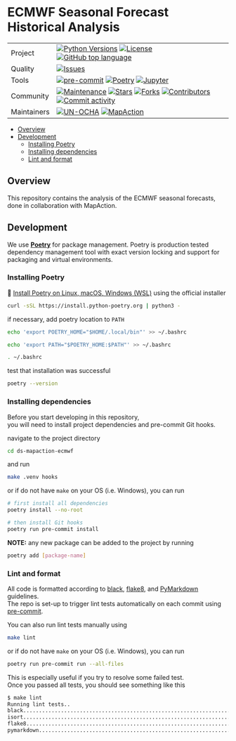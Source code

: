 # ECMWF Seasonal Forecast Historical Analysis

|   |   |
|---|---|
|Project|[![Python Versions](https://img.shields.io/badge/Python-3.8%20%7C%203.9%20%7C%203.10-blue?logo=python&logoColor=white)](https://www.python.org/) [![License](https://img.shields.io/github/license/OCHA-DAP/ds-mapaction-ecmwf)](LICENSE) [![GitHub top language](https://img.shields.io/github/languages/top/OCHA-DAP/ds-mapaction-ecmwf)](https://github.com/OCHA-DAP/ds-mapaction-ecmwf)|
|Quality| [![Issues](https://img.shields.io/github/issues/OCHA-DAP/ds-mapaction-ecmwf)](https://github.com/OCHA-DAP/ds-mapaction-ecmwf/issues) |
| Tools | [![pre-commit](https://img.shields.io/badge/pre--commit-enabled-brightgreen?logo=pre-commit)](https://github.com/pre-commit/pre-commit) [![Poetry](https://img.shields.io/endpoint?url=https://python-poetry.org/badge/v0.json)](https://python-poetry.org/) [![Jupyter](https://img.shields.io/badge/Jupyter-gray?logo=jupyter&labelColor=grey&color=orange&logoColor=orange)](https://jupyter.org/) |
|Community|[![Maintenance](https://img.shields.io/badge/Maintained-yes-green)](https://github.com/OCHA-DAP/ds-mapaction-ecmwf/graphs/commit-activity) [![Stars](https://img.shields.io/github/stars/OCHA-DAP/ds-mapaction-ecmwf)](https://github.com/OCHA-DAP/ds-mapaction-ecmwf)  [![Forks](https://img.shields.io/github/forks/OCHA-DAP/ds-mapaction-ecmwf)](https://github.com/OCHA-DAP/ds-mapaction-ecmwf/network/members)  [![Contributors](https://img.shields.io/github/contributors/OCHA-DAP/ds-mapaction-ecmwf)](https://github.com/OCHA-DAP/ds-mapaction-ecmwf/graphs/contributors)  [![Commit activity](https://img.shields.io/github/commit-activity/m/OCHA-DAP/ds-mapaction-ecmwf)](https://github.com/OCHA-DAP/ds-mapaction-ecmwf/commits/main)|
|Maintainers|[![UN-OCHA](https://img.shields.io/badge/-UN%20OCHA-black?logo=linkedin&colorB=gray)](https://www.linkedin.com/company/united-nations-ocha/) [![MapAction](https://img.shields.io/badge/-MapAction-black?logo=linkedin&colorB=gray)](https://www.linkedin.com/company/mapaction/)|

* [Overview](#overview)
* [Development](#development)
  * [Installing Poetry](#installing-poetry)
  * [Installing dependencies](#installing-dependencies)
  * [Lint and format](#lint-and-format)

## Overview

This repository contains the analysis of the ECMWF seasonal forecasts,
done in collaboration with MapAction.

## Development

We use **[Poetry](https://python-poetry.org/)** for package management. Poetry is production tested dependency management tool with exact version locking and support for packaging and virtual environments.

### Installing Poetry

:book: [Install Poetry on Linux, macOS, Windows (WSL)](https://python-poetry.org/docs/#installing-with-the-official-installer) using the official installer

```bash
curl -sSL https://install.python-poetry.org | python3 -
```

if necessary, add poetry location to `PATH`

```bash
echo 'export POETRY_HOME="$HOME/.local/bin"' >> ~/.bashrc

echo 'export PATH="$POETRY_HOME:$PATH"' >> ~/.bashrc

. ~/.bashrc
```

test that installation was successful

```bash
poetry --version
```

### Installing dependencies

Before you start developing in this repository,  
you will need to install project dependencies and pre-commit Git hooks.

navigate to the project directory

```bash
cd ds-mapaction-ecmwf
```

and run

```bash
make .venv hooks
```

or if do not have `make` on your OS (i.e. Windows), you can run

```bash
# first install all dependencies
poetry install --no-root

# then install Git hooks
poetry run pre-commit install
```

**NOTE:** any new package can be added to the project by running

```bash
poetry add [package-name]
```

### Lint and format

All code is formatted according to [black](https://black.readthedocs.io/en/stable/), [flake8](https://flake8.pycqa.org/en/latest/), and [PyMarkdown](https://github.com/jackdewinter/pymarkdown) guidelines.  
The repo is set-up to trigger lint tests automatically on each commit using [pre-commit](https://pre-commit.com/).

You can also run lint tests manually using

```bash
make lint
```

or if do not have `make` on your OS (i.e. Windows), you can run

```bash
poetry run pre-commit run --all-files
```

This is especially useful if you try to resolve some failed test.  
Once you passed all tests, you should see something like this

```bash
$ make lint
Running lint tests..
black....................................................................Passed
isort....................................................................Passed
flake8...................................................................Passed
pymarkdown...............................................................Passed
```
